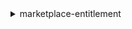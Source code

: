 <details>

<summary>
marketplace-entitlement
</summary>

- <details><summary>get-entitlements</summary>

  * --product-code
  * --filter
  * --cli-input-json
  * --cli-input-yaml
  * --starting-token
  * --page-size
  * --max-items
  * --generate-cli-skeleton


- <details><summary>help</summary>

  * 


</details>

